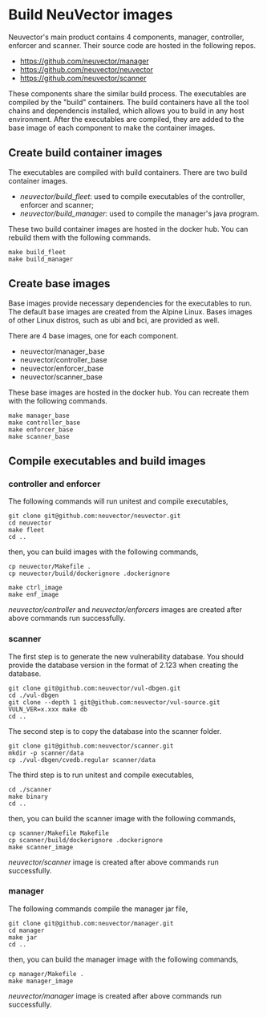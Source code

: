 # Build NeuVector images

Neuvector's main product contains 4 components, manager, controller, enforcer and scanner. Their source code are hosted in the following repos.

- https://github.com/neuvector/manager
- https://github.com/neuvector/neuvector
- https://github.com/neuvector/scanner

These components share the similar build process. The executables are compiled by the "build" containers. The build containers have all the tool chains and dependencis installed, which allows you to build in any host environment. After the executables are compiled, they are added to the base image of each component to make the container images.

## Create build container images

The executables are compiled with build containers. There are two build container images.

 - *neuvector/build_fleet*: used to compile executables of the controller, enforcer and scanner;
 - *neuvector/build_manager*: used to compile the manager's java program.

These two build container images are hosted in the docker hub. You can rebuild them with the following commands.

```
make build_fleet
make build_manager
```
## Create base images

Base images provide necessary dependencies for the executables to run. The default base images are created from the Alpine Linux. Bases images of other Linux distros, such as ubi and bci, are provided as well.

There are 4 base images, one for each component.
- neuvector/manager_base
- neuvector/controller_base
- neuvector/enforcer_base
- neuvector/scanner_base

These base images are hosted in the docker hub. You can recreate them with the following commands.

```
make manager_base
make controller_base
make enforcer_base
make scanner_base
```

## Compile executables and build images

### controller and enforcer

The following commands will run unitest and compile executables,
```
git clone git@github.com:neuvector/neuvector.git
cd neuvector
make fleet
cd ..
```

then, you can build images with the following commands,
```
cp neuvector/Makefile .
cp neuvector/build/dockerignore .dockerignore

make ctrl_image
make enf_image
```

*neuvector/controller* and *neuvector/enforcers* images are created after above commands run successfully.

### scanner

The first step is to generate the new vulnerability database. You should provide the database version in the format of 2.123 when creating the database.

```
git clone git@github.com:neuvector/vul-dbgen.git
cd ./vul-dbgen
git clone --depth 1 git@github.com:neuvector/vul-source.git 
VULN_VER=x.xxx make db
cd ..
```

The second step is to copy the database into the scanner folder.
```
git clone git@github.com:neuvector/scanner.git
mkdir -p scanner/data
cp ./vul-dbgen/cvedb.regular scanner/data
```

The third step is to run unitest and compile executables,
```
cd ./scanner
make binary
cd ..
```

then, you can build the scanner image with the following commands,
```
cp scanner/Makefile Makefile
cp scanner/build/dockerignore .dockerignore
make scanner_image
```

*neuvector/scanner* image is created after above commands run successfully.

### manager

The following commands compile the manager jar file,
```
git clone git@github.com:neuvector/manager.git
cd manager
make jar
cd ..
```

then, you can build the manager image with the following commands,
```
cp manager/Makefile .
make manager_image
```

*neuvector/manager* image is created after above commands run successfully.
